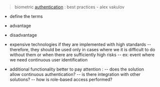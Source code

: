 > biometric [authentication](https://dzone.com/articles/biometric-authentication-best-practices) : best practices - alex vakulov  

- define the terms
- advantage
- disadvantage


- expensive technologies if they are implemented with high standards
-- therefore, they should be used only in cases where we it is difficult to do without them or when there are sufficiently high risks
-- ex: event where we need continuous user identification

- additional functionality better to pay attention :
-- does the solution allow continuous authentication?
-- is there integration with other solutions?
-- how is role-based access performed?





